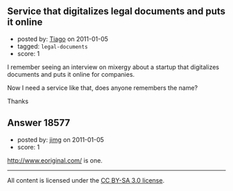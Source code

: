 ## Service that digitalizes legal documents and puts it online

- posted by: [Tiago](https://stackexchange.com/users/-1/359-tiago) on 2011-01-05
- tagged: `legal-documents`
- score: 1

I remember seeing an interview on mixergy about a startup that digitalizes documents and puts it online for companies.

Now I need a service like that, does anyone remembers the name?

Thanks


## Answer 18577

- posted by: [jimg](https://stackexchange.com/users/-1/2380-jimg) on 2011-01-05
- score: 1

http://www.eoriginal.com/ is one.



---

All content is licensed under the [CC BY-SA 3.0 license](https://creativecommons.org/licenses/by-sa/3.0/).
